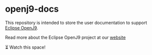 # openj9-docs

This repository is intended to store the user documentation to support [Eclipse OpenJ9](github.com/eclipse/openj9). 

Read more about the Eclipse OpenJ9 project at our [website](http://www.eclipse.org/openj9)

:hourglass_flowing_sand: Watch this space!
